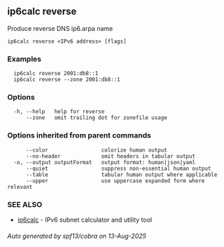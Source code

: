 ## ip6calc reverse

Produce reverse DNS ip6.arpa name

```
ip6calc reverse <IPv6 address> [flags]
```

### Examples

```
  ip6calc reverse 2001:db8::1
  ip6calc reverse --zone 2001:db8::1
```

### Options

```
  -h, --help   help for reverse
      --zone   omit trailing dot for zonefile usage
```

### Options inherited from parent commands

```
      --color                 colorize human output
      --no-header             omit headers in tabular output
  -o, --output outputFormat   output format: human|json|yaml
      --quiet                 suppress non-essential human output
      --table                 tabular human output where applicable
      --upper                 use uppercase expanded form where relevant
```

### SEE ALSO

* [ip6calc](ip6calc.md)	 - IPv6 subnet calculator and utility tool

###### Auto generated by spf13/cobra on 13-Aug-2025
